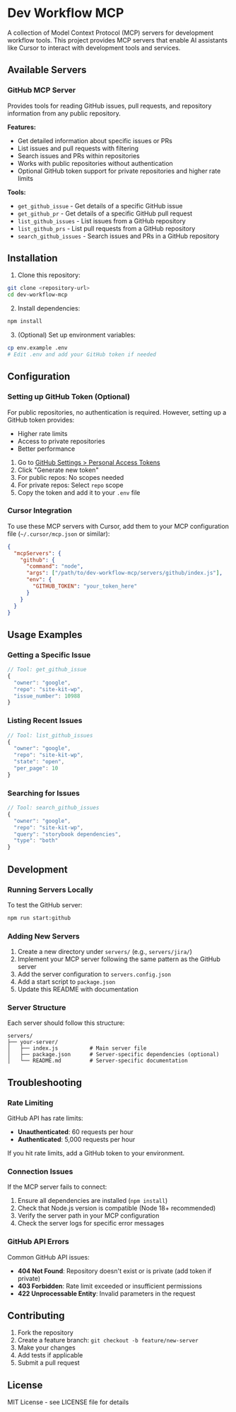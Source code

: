 # Dev Workflow MCP

A collection of Model Context Protocol (MCP) servers for development workflow tools. This project provides MCP servers that enable AI assistants like Cursor to interact with development tools and services.

## Available Servers

### GitHub MCP Server

Provides tools for reading GitHub issues, pull requests, and repository information from any public repository.

**Features:**

- Get detailed information about specific issues or PRs
- List issues and pull requests with filtering
- Search issues and PRs within repositories
- Works with public repositories without authentication
- Optional GitHub token support for private repositories and higher rate limits

**Tools:**

- `get_github_issue` - Get details of a specific GitHub issue
- `get_github_pr` - Get details of a specific GitHub pull request
- `list_github_issues` - List issues from a GitHub repository
- `list_github_prs` - List pull requests from a GitHub repository
- `search_github_issues` - Search issues and PRs in a GitHub repository

## Installation

1. Clone this repository:

```bash
git clone <repository-url>
cd dev-workflow-mcp
```

2. Install dependencies:

```bash
npm install
```

3. (Optional) Set up environment variables:

```bash
cp env.example .env
# Edit .env and add your GitHub token if needed
```

## Configuration

### Setting up GitHub Token (Optional)

For public repositories, no authentication is required. However, setting up a GitHub token provides:

- Higher rate limits
- Access to private repositories
- Better performance

1. Go to [GitHub Settings > Personal Access Tokens](https://github.com/settings/tokens)
2. Click "Generate new token"
3. For public repos: No scopes needed
4. For private repos: Select `repo` scope
5. Copy the token and add it to your `.env` file

### Cursor Integration

To use these MCP servers with Cursor, add them to your MCP configuration file (`~/.cursor/mcp.json` or similar):

```json
{
  "mcpServers": {
    "github": {
      "command": "node",
      "args": ["/path/to/dev-workflow-mcp/servers/github/index.js"],
      "env": {
        "GITHUB_TOKEN": "your_token_here"
      }
    }
  }
}
```

## Usage Examples

### Getting a Specific Issue

```javascript
// Tool: get_github_issue
{
  "owner": "google",
  "repo": "site-kit-wp",
  "issue_number": 10988
}
```

### Listing Recent Issues

```javascript
// Tool: list_github_issues
{
  "owner": "google",
  "repo": "site-kit-wp",
  "state": "open",
  "per_page": 10
}
```

### Searching for Issues

```javascript
// Tool: search_github_issues
{
  "owner": "google",
  "repo": "site-kit-wp",
  "query": "storybook dependencies",
  "type": "both"
}
```

## Development

### Running Servers Locally

To test the GitHub server:

```bash
npm run start:github
```

### Adding New Servers

1. Create a new directory under `servers/` (e.g., `servers/jira/`)
2. Implement your MCP server following the same pattern as the GitHub server
3. Add the server configuration to `servers.config.json`
4. Add a start script to `package.json`
5. Update this README with documentation

### Server Structure

Each server should follow this structure:

```
servers/
├── your-server/
│   ├── index.js          # Main server file
│   ├── package.json      # Server-specific dependencies (optional)
│   └── README.md         # Server-specific documentation
```

## Troubleshooting

### Rate Limiting

GitHub API has rate limits:

- **Unauthenticated**: 60 requests per hour
- **Authenticated**: 5,000 requests per hour

If you hit rate limits, add a GitHub token to your environment.

### Connection Issues

If the MCP server fails to connect:

1. Ensure all dependencies are installed (`npm install`)
2. Check that Node.js version is compatible (Node 18+ recommended)
3. Verify the server path in your MCP configuration
4. Check the server logs for specific error messages

### GitHub API Errors

Common GitHub API issues:

- **404 Not Found**: Repository doesn't exist or is private (add token if private)
- **403 Forbidden**: Rate limit exceeded or insufficient permissions
- **422 Unprocessable Entity**: Invalid parameters in the request

## Contributing

1. Fork the repository
2. Create a feature branch: `git checkout -b feature/new-server`
3. Make your changes
4. Add tests if applicable
5. Submit a pull request

## License

MIT License - see LICENSE file for details
